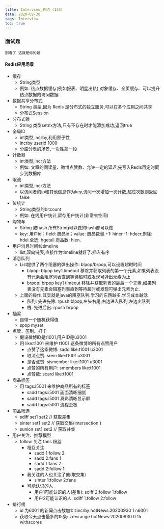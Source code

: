 ```yaml
---
title: Interview_总结 (135)
date: 2020-09-30
tags: Interview
toc: true
---
```


### 面试题
    别看了 这就是你的题

<!-- more -->

#### Redis应用场景
- 缓存
    * String类型
    * 例如: 热点数据缓存(例如报表、明星出轨),对象缓存、全页缓存、可以提升热点数据的访问数据.
- 数据共享分布式
    * String 类型,因为 Redis 是分布式的独立服务,可以在多个应用之间共享
    * 分布式Session
- 分布式锁
    * String 类型setnx方法,只有不存在时才能添加成功,返回true
- 全局ID
    * int类型,incrby,利用原子性
    * incrby userid 1000
    * 分库分表的场景,一次性拿一段
- 计数器
    * int类型,incr方法
    * 例如: 文章的阅读量、微博点赞数、允许一定的延迟,先写入Redis再定时同步到数据库
- 限流
    * int类型,incr方法
    * 以访问者的ip和其他信息作为key,访问一次增加一次计数,超过次数则返回false
- 位统计
    * String类型的bitcount
    * 例如: 在线用户统计,留存用户统计(非常省空间)
- 购物车
    * String 或hash.所有String可以做的hash都可以做
    * key: 用户id；field: 商品id；value: 商品数量.+1: hincr.-1: hdecr.删除: hdel.全选: hgetall.商品数: hlen.
- 用户消息时间线timeline
    * list,双向链表,直接作为timeline就好了.插入有序
- 消息队列
    * List提供了两个阻塞的弹出操作: blpop/brpop,可以设置超时时间
        * blpop: blpop key1 timeout 移除并获取列表的第一个元素,如果列表没有元素会阻塞列表直到等待超时或发现可弹出元素为止.
        * brpop: brpop key1 timeout 移除并获取列表的最后一个元素,如果列表没有元素会阻塞列表直到等待超时或发现可弹出元素为止.
    * 上面的操作.其实就是java的阻塞队列.学习的东西越多.学习成本越低
        * 队列: 先进先除: rpush blpop,左头右尾,右边进入队列,左边出队列
        * 栈: 先进后出: rpush brpop
- 抽奖
    * 自带一个随机获得值
    * spop myset
- 点赞、签到、打卡
    * 假设微博ID是t1001,用户ID是u3001
    * 用 like:t1001 来维护 t1001 这条微博的所有点赞用户
        * 点赞了这条微博: sadd like:t1001 u3001
        * 取消点赞: srem like:t1001 u3001
        * 是否点赞: sismember like:t1001 u3001
        * 点赞的所有用户: smembers like:t1001
        * 点赞数: scard like:t1001
- 商品标签
    * 用 tags:i5001 来维护商品所有的标签
        * sadd tags:i5001 画面清晰细腻
        * sadd tags:i5001 真彩清晰显示屏
        * sadd tags:i5001 流程至极
- 商品筛选
    * sdiff set1 set2 // 获取差集
    * sinter set1 set2 // 获取交集(intersection )
    * sunion set1 set2 // 获取并集
- 用户关注、推荐模型
    * follow 关注 fans 粉丝
        * 相互关注
            * sadd 1:follow 2
            * sadd 2:fans 1
            * sadd 1:fans 2
            * sadd 2:follow 1
        * 我关注的人也关注了他(取交集)
            * sinter 1:follow 2:fans
        * 可能认识的人
            * 用户1可能认识的人(差集): sdiff 2:follow 1:follow
            * 用户2可能认识的人: sdiff 1:follow 2:follow
- 排行榜
    * id 为6001 的新闻点击数加1: zincrby hotNews:20200930 1 n6001
    * 获取今天点击最多的15条: zrevrange hotNews:20200930 0 15 withscores












